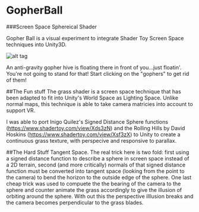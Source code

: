 # GopherBall

###Screen Space Sphereical Shader 

Gopher Ball is a visual experiment to integrate Shader Toy Screen Space techniques into Unity3D. 

![alt tag](https://raw.github.com/jacobdstephens/GopherBall/master/GopherBall.png)

An anti-gravity gopher hive is floating there in front of you...just floatin'. You're not going to stand for that! Start clicking on the "gophers" to get rid of them!

##The Fun stuff
The grass shader is a screen space technique that has been adapted to fit into Unity's World Space as Lighting Space. 
Unlike normal maps, this technique is able to take camera matricies into account to support VR.

I was able to port Inigo Quilez's Signed Distance Sphere functions (https://www.shadertoy.com/view/Xds3zN) and the Rolling Hills by David Hoskins (https://www.shadertoy.com/view/Xsf3zX) to Unity to create a continuous grass texture, with perspecive and responsive to parallax. 

##The Hard Stuff
Tangent Space. The real trick here is two fold: first using a signed distance function to describe a sphere in screen space instead of a 2D terrain, second (and more critically) normals of that signed distance function must be converted into tangent space (looking from the point to the camera) to bend the horizon to the outside edge of the sphere. One last cheap trick was used to compuete the the bearing of the camera to the sphere and counter animate the grass accordingly to give the illusion of orbiting around the sphere. With out this the perspective illlusion breaks and the camera becomes perpendicular to the grass blades. 
